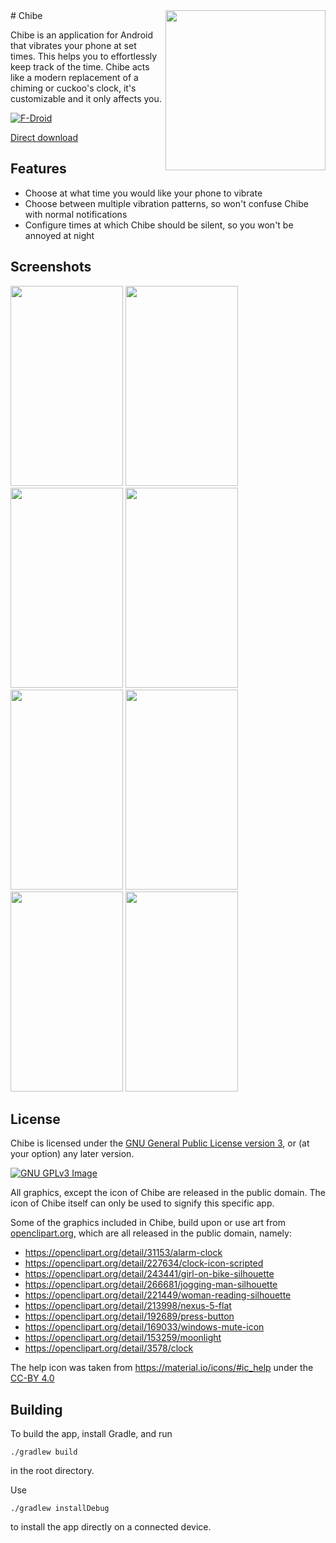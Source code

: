 <img align="right" height="256" src="https://lut.im/tNbz3Ikh4g/DsCpp6RmK1kFJ0LS.png">
# Chibe

Chibe is an application for Android that vibrates your phone at set
times. This helps you to effortlessly keep track of the time. Chibe
acts like a modern replacement of a chiming or cuckoo's clock, it's
customizable and it only affects you.

[![F-Droid](https://f-droid.org/wiki/images/0/06/F-Droid-button_get-it-on.png)](https://f-droid.org/repository/browse/?fdid=com.jmstudios.chibe)

[Direct download](https://github.com/raatmarien/chibe/releases/download/v1.0.0/chibe-v1.0.0.apk)

## Features

* Choose at what time you would like your phone to vibrate
* Choose between multiple vibration patterns, so won't confuse Chibe
with normal notifications
* Configure times at which Chibe should be silent, so you won't be
annoyed at night

## Screenshots

<img src="https://lut.im/wob981GO9a/jREpyj9xWil7L3X0.png" width="180" height="320" />
<img src="https://lut.im/zsXW5Bcj0R/xpPm7zpx2d5k1FNo.png" width="180" height="320" />
<img src="https://lut.im/tDAYjyGhuZ/27UG7QV8c3mIBEMG.png" width="180" height="320" />
<img src="https://lut.im/dUnQkcXr0a/s2als7MEAaCwcwID.png" width="180" height="320" />
<img src="https://lut.im/KB7LxvYtZY/VtgyGRmk2SgBW0qb.png" width="180" height="320" />
<img src="https://lut.im/5TusJYncQZ/hF7kUmxJBPt0sim9.png" width="180" height="320" />
<img src="https://lut.im/fRB85GqM3U/Q3ucNHmLRqP7zNdN.png" width="180" height="320" />
<img src="https://lut.im/qZj6q6yeua/i1cSTzmpwURtGz6p.png" width="180" height="320" />

## License

Chibe is licensed under the
[GNU General Public License version 3](https://www.gnu.org/licenses/gpl-3.0.html),
or (at your option) any later version.

[![GNU GPLv3 Image](https://www.gnu.org/graphics/gplv3-127x51.png)](http://www.gnu.org/licenses/gpl-3.0.en.html)

All graphics, except the icon of Chibe are released in the public
domain. The icon of Chibe itself can only be used to signify this
specific app.

Some of the graphics included in Chibe, build upon or use art from
[openclipart.org](https://openclipart.org/), which are all released in
the public domain, namely:

* https://openclipart.org/detail/31153/alarm-clock  
* https://openclipart.org/detail/227634/clock-icon-scripted  
* https://openclipart.org/detail/243441/girl-on-bike-silhouette  
* https://openclipart.org/detail/266681/jogging-man-silhouette  
* https://openclipart.org/detail/221449/woman-reading-silhouette  
* https://openclipart.org/detail/213998/nexus-5-flat  
* https://openclipart.org/detail/192689/press-button  
* https://openclipart.org/detail/169033/windows-mute-icon  
* https://openclipart.org/detail/153259/moonlight  
* https://openclipart.org/detail/3578/clock  

The help icon was taken from
https://material.io/icons/#ic_help under the
[CC-BY 4.0](https://creativecommons.org/licenses/by/4.0/)

## Building

To build the app, install Gradle, and run

``` ./gradlew build ```

in the root directory.

Use

``` ./gradlew installDebug ```

to install the app directly on a connected device.
